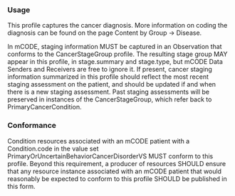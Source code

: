 ### Usage

This profile captures the cancer diagnosis. More information on coding the diagnosis can be found on the page Content by Group -> Disease.

In mCODE, staging information MUST be captured in an Observation that conforms to the CancerStageGroup profile. The resulting stage group MAY appear in this profile, in stage.summary and stage.type, but mCODE Data Senders and Receivers are free to ignore it. If present, cancer staging information summarized in this profile should reflect the most recent staging assessment on the patient, and should be updated if and when there is a new staging assessment. Past staging assessments will be preserved in instances of the CancerStageGroup, which refer back to PrimaryCancerCondition.

### Conformance

Condition resources associated with an mCODE patient with a Condition.code in the value set PrimaryOrUncertainBehaviorCancerDisorderVS MUST conform to this profile. Beyond this requirement, a producer of resources SHOULD ensure that any resource instance associated with an mCODE patient that would reasonably be expected to conform to this profile SHOULD be published in this form.
